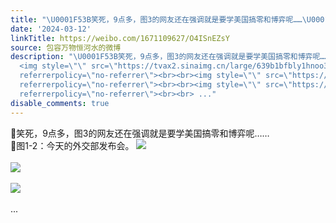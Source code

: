 ```yaml
---
title: "\U0001F53B笑死，9点多，图3的网友还在强调就是要学美国搞零和博弈呢……\U0001F53B图1-2：今天的外交部发布会。 [图片][图片][图片]"
date: '2024-03-12'
linkTitle: https://weibo.com/1671109627/O4ISnEZsY
source: 包容万物恒河水的微博
description: "\U0001F53B笑死，9点多，图3的网友还在强调就是要学美国搞零和博弈呢……<br>\U0001F53B图1-2：今天的外交部发布会。
  <img style=\"\" src=\"https://tvax2.sinaimg.cn/large/639b1bfbly1hnoo3gncodj20hi0ll454.jpg\"
  referrerpolicy=\"no-referrer\"><br><br><img style=\"\" src=\"https://tvax4.sinaimg.cn/large/639b1bfbly1hnoo3fag1mj20us08y473.jpg\"
  referrerpolicy=\"no-referrer\"><br><br><img style=\"\" src=\"https://tvax1.sinaimg.cn/large/639b1bfbly1hnoo4b8e4wj217h07vjuc.jpg\"
  referrerpolicy=\"no-referrer\"><br><br> ..."
disable_comments: true
---
```

🔻笑死，9点多，图3的网友还在强调就是要学美国搞零和博弈呢……<br>🔻图1-2：今天的外交部发布会。 <img style="" src="https://tvax2.sinaimg.cn/large/639b1bfbly1hnoo3gncodj20hi0ll454.jpg" referrerpolicy="no-referrer"><br><br><img style="" src="https://tvax4.sinaimg.cn/large/639b1bfbly1hnoo3fag1mj20us08y473.jpg" referrerpolicy="no-referrer"><br><br><img style="" src="https://tvax1.sinaimg.cn/large/639b1bfbly1hnoo4b8e4wj217h07vjuc.jpg" referrerpolicy="no-referrer"><br><br> ...